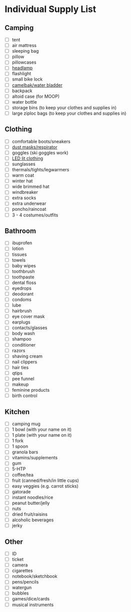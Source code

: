 # Individual Supply List

## Camping
- [ ] tent 
- [ ] air mattress
- [ ] sleeping bag
- [ ] pillow
- [ ] pillowcases
- [ ] [headlamp](http://www.amazon.com/gp/product/B009064MHW/ref=oh_details_o08_s00_i04?ie=UTF8&psc=1)
- [ ] flashlight
- [ ] small bike lock
- [ ] [camelbak/water bladder](http://www.rei.com/product/866421/platypus-big-zip-lp-reservoir-2-liter)
- [ ] backpack
- [ ] altoid case (for MOOP)
- [ ] water bottle
- [ ] storage bins (to keep your clothes and supplies in)
- [ ] large ziploc bags (to keep your clothes and supplies in)

## Clothing
- [ ] comfortable boots/sneakers
- [ ] [dust masks/respirator](http://www.amazon.com/gp/product/B000MPLVVA/ref=oh_details_o05_s00_i00?ie=UTF8&psc=1)
- [ ] goggles (ski goggles work)
- [ ] [LED lit clothing](http://www.amazon.com/gp/product/B003J98LZA/ref=oh_details_o08_s01_i00?ie=UTF8&psc=1)
- [ ] sunglasses
- [ ] thermals/tights/legwarmers
- [ ] warm coat
- [ ] winter hat
- [ ] wide brimmed hat
- [ ] windbreaker
- [ ] extra socks
- [ ] extra underwear
- [ ] poncho/raincoat
- [ ] 3 - 4 costumes/outfits

## Bathroom
- [ ] ibuprofen
- [ ] lotion
- [ ] tissues
- [ ] towels
- [ ] baby wipes
- [ ] toothbrush
- [ ] toothpaste
- [ ] dental floss
- [ ] eyedrops
- [ ] deodorant
- [ ] condoms
- [ ] lube
- [ ] hairbrush
- [ ] eye cover mask
- [ ] earplugs
- [ ] contacts/glasses
- [ ] body wash
- [ ] shampoo
- [ ] conditioner
- [ ] razors
- [ ] shaving cream
- [ ] nail clippers
- [ ] hair ties
- [ ] qtips
- [ ] pee funnel
- [ ] makeup
- [ ] feminine products
- [ ] birth control

## Kitchen
- [ ] camping mug
- [ ] 1 bowl (with your name on it)
- [ ] 1 plate (with your name on it)
- [ ] 1 fork
- [ ] 1 spoon
- [ ] granola bars
- [ ] vitamins/supplements
- [ ] gum
- [ ] 5-HTP
- [ ] coffee/tea
- [ ] fruit (canned/fresh/in little cups)
- [ ] easy veggies (e.g. carrot sticks)
- [ ] gatorade
- [ ] instant noodles/rice
- [ ] peanut butter/jelly
- [ ] nuts
- [ ] dried fruit/raisins 
- [ ] alcoholic beverages
- [ ] jerky

## Other
- [ ] ID
- [ ] ticket
- [ ] camera
- [ ] cigarettes
- [ ] notebook/sketchbook
- [ ] pens/pencils
- [ ] watergun
- [ ] bubbles
- [ ] games/dice/cards
- [ ] musical instruments
